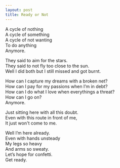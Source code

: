 ```yaml
---
layout: post
title: Ready or Not
---
```


A cycle of nothing <br>
A cycle of something <br>
A cycle of not wanting <br>
To do anything <br>
Anymore.

They said to aim for the stars. <br>
They said to not fly too close to the sun. <br>
Well I did both but I still missed and got burnt.

How can I capture my dreams with a broken net? <br>
How can I pay for my passions when I’m in debt? <br>
How can I do what I love when everythings a threat? <br>
How can I go on? <br>
Anymore.

Just sitting here with all this doubt. <br>
Even with this route in front of me, <br>
It just won't come to me.

Well I’m here already. <br>
Even with hands unsteady <br>
My legs so heavy <br>
And arms so sweaty. <br>
Let’s hope for confetti. <br>
Get ready.
